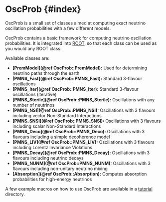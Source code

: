 # OscProb  {#index}

OscProb is a small set of classes aimed at computing exact neutrino oscillation probabilities with a few different models.

OscProb contains a basic framework for computing neutrino oscillation probabilities.
It is integrated into [ROOT](https://root.cern.ch/), so that each class can be used as you would any ROOT class.

Available classes are:
- **[PremModel](@ref OscProb::PremModel):** Used for determining neutrino paths through the earth
- **[PMNS_Fast](@ref OscProb::PMNS_Fast):** Standard 3-flavour oscillations
- **[PMNS_Iter](@ref OscProb::PMNS_Iter):** Standard 3-flavour oscillations (iterative)
- **[PMNS_Sterile](@ref OscProb::PMNS_Sterile):** Oscillations with any number of neutrinos
- **[PMNS_NSI](@ref OscProb::PMNS_NSI):** Oscillations with 3 flavours including vector Non-Standard Interactions
- **[PMNS_SNSI](@ref OscProb::PMNS_SNSI):** Oscillations with 3 flavours including scalar Non-Standard Interactions
- **[PMNS_Deco](@ref OscProb::PMNS_Deco):** Oscillations with 3 flavours including a simple decoherence model
- **[PMNS_LIV](@ref OscProb::PMNS_LIV):** Oscillations with 3 flavours including Lorentz Invariance Violations
- **[PMNS_Decay](@ref OscProb::PMNS_Decay):** Oscillations with 3 flavours including neutrino decays
- **[PMNS_NUNM](@ref OscProb::PMNS_NUNM):** Oscillations with 3 flavours including non-unitary neutrino mixing
- **[Absorption](@ref OscProb::Absorption):** Computes absorption probabilities for high-energy neutrinos

A few example macros on how to use OscProb are available in a [tutorial](https://github.com/joaoabcoelho/OscProb/tree/master/tutorial) directory.
